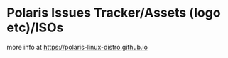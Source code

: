 # Polaris Issues Tracker/Assets (logo etc)/ISOs

more info at https://polaris-linux-distro.github.io